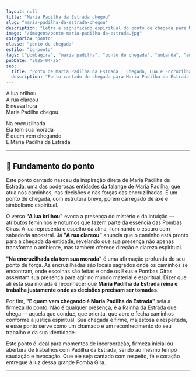 ```yaml
---
layout: null
title: "Maria Padilha da Estrada chegou"
slug: "maria-padilha-da-estrada-chegou"
description: "Letra e significado espiritual do ponto de chegada para Maria Padilha da Estrada, destacando elementos da lua, rua e encruzilhada nas giras de Umbanda."
image: "/imagens/ponto-maria-padilha-da-estrada.jpg"
categoria: "ponto"
classe: "ponto de chegada"
estilo: "bg-ponto"
tags: ["pombagira", "maria padilha", "ponto de chegada", "umbanda", "encruzilhada", "gira"]
pubDate: "2025-04-25"
seo:
  title: "Ponto de Maria Padilha da Estrada | Chegada, Lua e Encruzilhada"
  description: "Ponto cantado de chegada para Maria Padilha da Estrada, com elementos simbólicos da lua, rua e encruzilhada. Ponto original recebido mediunicamente."
---
```




A lua brilhou  
A rua clareou  
E nessa hora  
Maria Padilha chegou  

Na encruzilhada  
Ela tem sua morada  
E quem vem chegando  
É Maria Padilha da Estrada

---

## 🌺 Fundamento do ponto

Este ponto cantado nasceu da inspiração direta de Maria Padilha da Estrada, uma das poderosas entidades da falange de Maria Padilha, que atua nos caminhos, nas decisões e nas forças das encruzilhadas. É um ponto de chegada, com estrutura breve, porém carregado de axé e simbolismo espiritual.

O verso **"A lua brilhou"** evoca a presença do mistério e da intuição — atributos femininos e noturnos que fazem parte da essência das Pombas Giras. A lua representa o espelho da alma, iluminando o escuro com sabedoria ancestral. Já **"A rua clareou"** anuncia que o caminho está pronto para a chegada da entidade, revelando que sua presença não apenas transforma o ambiente, mas também oferece direção e clareza espiritual.

**"Na encruzilhada ela tem sua morada"** é uma afirmação profunda do seu ponto de força. As encruzilhadas são locais sagrados onde os caminhos se encontram, onde escolhas são feitas e onde os Exus e Pombas Giras assentam sua presença para agir no mundo material e espiritual. Dizer que ali está sua morada é reconhecer que **Maria Padilha da Estrada reina e trabalha justamente onde as decisões precisam ser tomadas**.

Por fim, **"E quem vem chegando é Maria Padilha da Estrada"** sela a firmeza do ponto. Não é qualquer presença, é a Rainha da Estrada que chega — aquela que conduz, que orienta, que abre e fecha caminhos conforme a justiça espiritual. Sua chegada é firme, majestosa e respeitada, e esse ponto serve como um chamado e um reconhecimento do seu trabalho e da sua identidade.

Este ponto é ideal para momentos de incorporação, firmeza inicial ou abertura de trabalhos com Padilha da Estrada, sendo ao mesmo tempo saudação e invocação. Que ele seja cantado com respeito, fé e coração entregue à luz dessa grande Pomba Gira.

---

